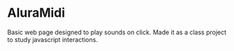 # AluraMidi

Basic web page designed to play sounds on click. 
Made it as a class project to study javascript interactions.
